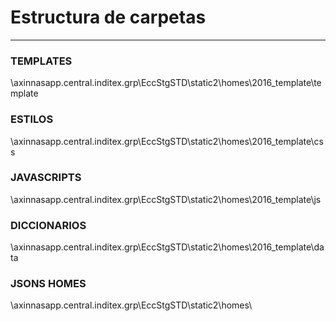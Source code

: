 # **Estructura de carpetas**

---

### TEMPLATES

\\axinnasapp.central.inditex.grp\EccStgSTD\static2\homes\2016\_template\template

### ESTILOS

\\axinnasapp.central.inditex.grp\EccStgSTD\static2\homes\2016\_template\css

### JAVASCRIPTS

\\axinnasapp.central.inditex.grp\EccStgSTD\static2\homes\2016\_template\js

### DICCIONARIOS

\\axinnasapp.central.inditex.grp\EccStgSTD\static2\homes\2016\_template\data

### JSONS HOMES

\\axinnasapp.central.inditex.grp\EccStgSTD\static2\homes\

